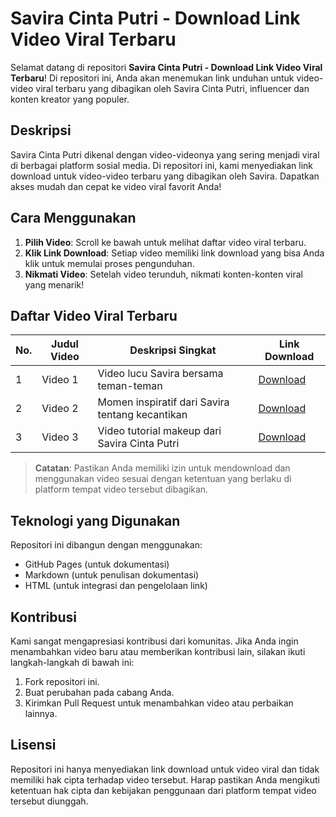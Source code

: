 # Savira Cinta Putri - Download Link Video Viral Terbaru

Selamat datang di repositori **Savira Cinta Putri - Download Link Video Viral Terbaru**! Di repositori ini, Anda akan menemukan link unduhan untuk video-video viral terbaru yang dibagikan oleh Savira Cinta Putri, influencer dan konten kreator yang populer.

## Deskripsi
Savira Cinta Putri dikenal dengan video-videonya yang sering menjadi viral di berbagai platform sosial media. Di repositori ini, kami menyediakan link download untuk video-video terbaru yang dibagikan oleh Savira. Dapatkan akses mudah dan cepat ke video viral favorit Anda!

## Cara Menggunakan

1. **Pilih Video**: Scroll ke bawah untuk melihat daftar video viral terbaru.
2. **Klik Link Download**: Setiap video memiliki link download yang bisa Anda klik untuk memulai proses pengunduhan.
3. **Nikmati Video**: Setelah video terunduh, nikmati konten-konten viral yang menarik!

## Daftar Video Viral Terbaru

| No.  | Judul Video               | Deskripsi Singkat                             | Link Download       |
| ---- | ------------------------- | --------------------------------------------- | ------------------- |
| 1    | Video 1                   | Video lucu Savira bersama teman-teman         | [Download](#)       |
| 2    | Video 2                   | Momen inspiratif dari Savira tentang kecantikan | [Download](#)     |
| 3    | Video 3                   | Video tutorial makeup dari Savira Cinta Putri | [Download](#)       |

> **Catatan**: Pastikan Anda memiliki izin untuk mendownload dan menggunakan video sesuai dengan ketentuan yang berlaku di platform tempat video tersebut dibagikan.

## Teknologi yang Digunakan

Repositori ini dibangun dengan menggunakan:
- GitHub Pages (untuk dokumentasi)
- Markdown (untuk penulisan dokumentasi)
- HTML (untuk integrasi dan pengelolaan link)

## Kontribusi

Kami sangat mengapresiasi kontribusi dari komunitas. Jika Anda ingin menambahkan video baru atau memberikan kontribusi lain, silakan ikuti langkah-langkah di bawah ini:

1. Fork repositori ini.
2. Buat perubahan pada cabang Anda.
3. Kirimkan Pull Request untuk menambahkan video atau perbaikan lainnya.

## Lisensi

Repositori ini hanya menyediakan link download untuk video viral dan tidak memiliki hak cipta terhadap video tersebut. Harap pastikan Anda mengikuti ketentuan hak cipta dan kebijakan penggunaan dari platform tempat video tersebut diunggah.
